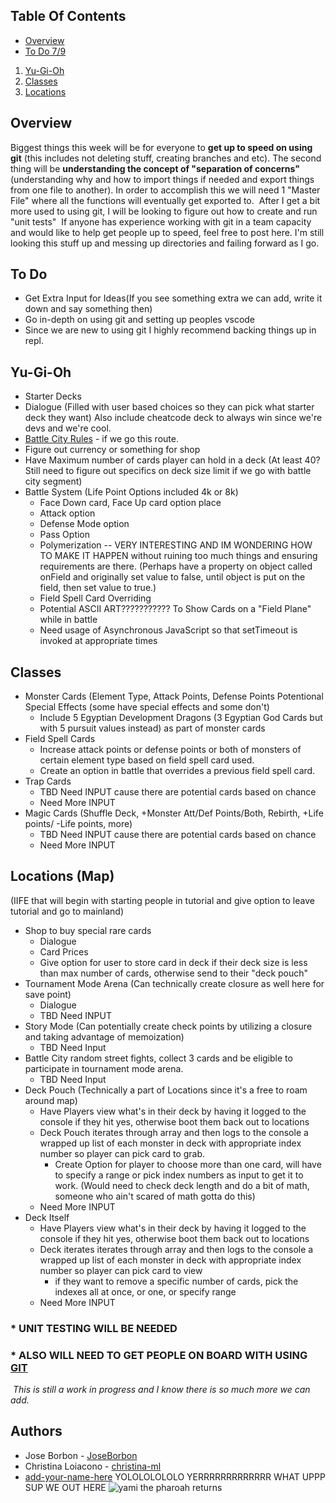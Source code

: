 ## Table Of Contents
* [Overview](#overview)
* [To Do 7/9](#to-do)
​
1. [Yu-Gi-Oh](#yu-gi-oh)
2. [Classes](#classes)
3. [Locations](#locations-map)
​
​
## Overview
Biggest things this week will be for everyone to **get up to speed on using git** (this includes not deleting stuff, creating branches and etc). The second thing will be **understanding the concept of "separation of concerns"** (understanding why and how to import things if needed and export things from one file to another). In order to accomplish this we will need 1 "Master File" where all the functions will eventually get exported to.
​
After I get a bit more used to using git, I will be looking to figure out how to create and run "unit tests"
​
If anyone has experience working with git in a team capacity and would like to help get people up to speed, feel free to post here. I'm still looking this stuff up and messing up directories and failing forward as I go.
​
## To Do
- Get Extra Input for Ideas(If you see something extra we can add, write it down and say something then)
- Go in-depth on using git and setting up peoples vscode
- Since we are new to using git I highly recommend backing things up in repl.
​
## Yu-Gi-Oh
* Starter Decks
* Dialogue (Filled with user based choices so they can pick what starter deck they want) Also include cheatcode deck to always win since we're devs and we're cool.
* [Battle City Rules](https://yugioh-x13.fandom.com/wiki/Battle_City_Rules) - if we go this route.
* Figure out currency or something for shop
* Have Maximum number of cards player can hold in a deck (At least 40? Still need to figure out specifics on deck size limit if we go with battle city segment)
* Battle System (Life Point Options included 4k or 8k)
    * Face Down card, Face Up card option place
    * Attack option
    * Defense Mode option
    * Pass Option
    * Polymerization -- VERY INTERESTING AND IM WONDERING HOW TO MAKE IT HAPPEN without ruining too much things and ensuring requirements are there. (Perhaps have a property on object called onField and originally set value to false, until object is put on the field, then set value to true.)
    * Field Spell Card Overriding
    * Potential ASCII ART??????????? To Show Cards on a "Field Plane" while in battle
    * Need usage of Asynchronous JavaScript so that setTimeout is invoked at appropriate times
​
## Classes
* Monster Cards (Element Type, Attack Points, Defense Points Potentional Special Effects (some have special effects and some don't)
    * Include 5 Egyptian Development Dragons (3 Egyptian God Cards but with 5 pursuit values instead) as part of monster cards
* Field Spell Cards
    * Increase attack points or defense points or both of monsters of certain element type based on field spell card used.
    * Create an option in battle that overrides a previous field spell card.
* Trap Cards
    * TBD Need INPUT cause there are potential cards based on chance
    * Need More INPUT
* Magic Cards (Shuffle Deck, +Monster Att/Def Points/Both, Rebirth, +Life points/ -Life points, more)
    * TBD Need INPUT cause there are potential cards based on chance
    * Need More INPUT
​
## Locations (Map)
(IIFE that will begin with starting people in tutorial and give option to leave tutorial and go to mainland)
   * Shop to buy special rare cards
        * Dialogue
        * Card Prices
        * Give option for user to store card in deck if their deck size is less than max number of cards, otherwise send to their "deck pouch"
* Tournament Mode Arena (Can technically create closure as well here for save point)
    * Dialogue
    * TBD Need INPUT
* Story Mode (Can potentially create check points by utilizing a closure and taking advantage of memoization)
    * TBD Need Input
* Battle City random street fights, collect 3 cards and be eligible to participate in tournament mode arena.
    * TBD Need Input
* Deck Pouch (Technically a part of Locations since it's a free to roam around map)
    * Have Players view what's in their deck by having it logged to the console if they hit yes, otherwise boot them back out to locations
    * Deck Pouch iterates through array and then logs to the console a wrapped up list of each monster in deck with appropriate index number so player can pick card to grab.
        * Create Option for player to choose more than one card, will have to specify a range or pick index numbers as input to get it to work. (Would need to check deck length and do a bit of math, someone who ain't scared of math gotta do this)
    * Need More INPUT
* Deck Itself
    * Have Players view what's in their deck by having it logged to the console if they hit yes, otherwise boot them back out to locations
    * Deck iterates  iterates through array and then logs to the console a wrapped up list of each monster in deck with appropriate index number so player can pick card to view
        * if they want to remove a specific number of cards, pick the indexes all at once, or one, or specify range
    * Need More INPUT
​
### * UNIT TESTING WILL BE NEEDED
### * ALSO WILL NEED TO GET PEOPLE ON BOARD WITH USING [GIT](https://git-scm.com/downloads)
​
*This is still a work in progress and I know there is so much more we can add.*
​
## Authors
- Jose Borbon - [JoseBorbon](https://github.com/JoseBorbon)
- Christina Loiacono - [christina-ml](https://github.com/christina-ml)
- [add-your-name-here](https://github.com/yourUsername)
YOLOLOLOLOLO
YERRRRRRRRRRRRR WHAT UPPP
SUP WE OUT HERE
![yami the pharoah returns](https://i.pinimg.com/originals/b8/84/04/b88404e0df839a99b979e6c9a218a8e3.gif)